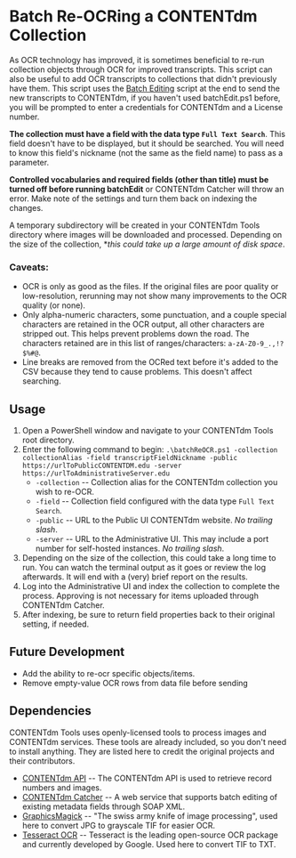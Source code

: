 # Batch Re-OCRing a CONTENTdm Collection
As OCR technology has improved, it is sometimes beneficial to re-run collection objects through OCR for improved transcripts. This script can also be useful to add OCR transcripts to collections that didn't previously have them. This script uses the [Batch Editing](batchEdit.md) script at the end to send the new transcripts to CONTENTdm, if you haven't used batchEdit.ps1 before, you will be prompted to enter a credentials for CONTENTdm and a License number.

**The collection must have a field with the data type `Full Text Search`**. This field doesn't have to be displayed, but it should be searched. You will need to know this field's nickname (not the same as the field name) to pass as a parameter. 

**Controlled vocabularies and required fields (other than title) must be turned off before running batchEdit** or CONTENTdm Catcher will throw an error. Make note of the settings and turn them back on indexing the changes.

A temporary subdirectory will be created in your CONTENTdm Tools directory where images will be downloaded and processed. Depending on the size of the collection, **this could take up a large amount of disk space*.

### Caveats:
  * OCR is only as good as the files. If the original files are poor quality or low-resolution, rerunning may not show many improvements to the OCR quality (or none).
  * Only alpha-numeric characters, some punctuation, and a couple special characters are retained in the OCR output, all other characters are stripped out. This helps prevent problems down the road. The characters retained are in this list of ranges/characters: `a-zA-Z0-9_.,!?$%#@`.
  * Line breaks are removed from the OCRed text before it's added to the CSV because they tend to cause problems. This doesn't affect searching.

## Usage
1. Open a PowerShell window and navigate to your CONTENTdm Tools root directory.
2. Enter the following command to begin: `.\batchReOCR.ps1 -collection collectionAlias -field transcriptFieldNickname -public https://urlToPublicCONTENTDM.edu -server https://urlToAdministrativeServer.edu`
     * `-collection` -- Collection alias for the CONTENTdm collection you wish to re-OCR.
     * `-field` -- Collection field configured with the data type `Full Text Search`.
     * `-public` -- URL to the Public UI CONTENTdm website. *No trailing slash*.
     * `-server` -- URL to the Administrative UI. This may include a port number for self-hosted instances. *No trailing slash*.
3. Depending on the size of the collection, this could take a long time to run. You can watch the terminal output as it goes or review the log afterwards. It will end with a (very) brief report on the results.
4. Log into the Administrative UI and index the collection to complete the process. Approving is not necessary for items uploaded through CONTENTdm Catcher.
5. After indexing, be sure to return field properties back to their original setting, if needed.

## Future Development
* Add the ability to re-ocr specific objects/items.
* Remove empty-value OCR rows from data file before sending

## Dependencies
CONTENTdm Tools uses openly-licensed tools to process images and CONTENTdm services. These tools are already included, so you don't need to install anything. They are listed here to credit the original projects and their contributors.
* [CONTENTdm API](https://www.oclc.org/support/services/contentdm/help/customizing-website-help/other-customizations/contentdm-api-reference.en.html) -- The CONTENTdm API is used to retrieve record numbers and images.
* [CONTENTdm Catcher](https://help.oclc.org/Metadata_Services/CONTENTdm/CONTENTdm_Catcher/Download_the_CONTENTdm_Catcher) -- A web service that supports batch editing of existing metadata fields through SOAP XML.
* [GraphicsMagick](http://www.graphicsmagick.org/) -- "The swiss army knife of image processing", used here to convert JPG to grayscale TIF for easier OCR.
* [Tesseract OCR](https://github.com/tesseract-ocr/tesseract) -- Tesseract is the leading open-source OCR package and currently developed by Google. Used here to convert TIF to TXT.